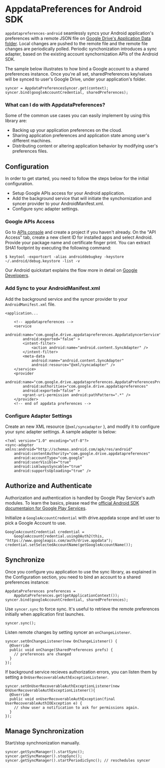 # AppdataPreferences for Android SDK

`appdatapreferences-android` seamlessly syncs your Android application's preferences with a remote JSON file on [Google Drive's Application Data folder](https://developers.google.com/drive/appdata). Local changes are pushed to the remote file and the remote file changes are periodically polled. Periodic synchonization introduces a sync adapter, based on the existing account synchornization APIs of the Android SDK.

The sample below illustrates to how bind a Google account to a shared preferences instance. Once you're all set, sharedPreferences key/values will be synced to user's Google Drive, under your application's folder.

    syncer = AppdataPreferencesSyncer.get(context);
    syncer.bind(googleAccountCredential, sharedPreferences);

### What can I do with AppdataPreferences?

Some of the common use cases you can easily implement by using this library are:
* Backing up your application preferences on the cloud.
* Sharing application preferences and application state among user's different machines.
* Distributing content or altering application behavior by modifying user's preferences files.

## Configuration

In order to get started, you need to follow the steps below for the initial configuration.
* Setup Google APIs access for your Android application.
* Add the background service that will initiate the synchornization and syncer provider to your AndroidManifest.xml.
* Configure sync adapter settings.

### Google APIs Access
Go to [APIs console](https://code.google.com/apis/console) and create a project if you haven't already. On the "API Access" tab, create a new client ID for installed apps and select Android. Provide your package name and certificate finger print. You can extract SHA1 footprint by executing the following command:

    $ keytool -exportcert -alias androiddebugkey -keystore ~/.android/debug.keystore -list -v

Our Android quickstart explains the flow more in detail on  [Google Developers](https://developers.google.com/drive/quickstart-android).

### Add Sync to your AndroidManifest.xml

Add the background service and the syncer provider to your `AndroidManifest.xml` file.

    <application...

        <!-- appdatapreferences -->
        <service
            android:name="com.google.drive.appdatapreferences.AppdataSyncerService"
            android:exported="false" >
            <intent-filter>
                <action android:name="android.content.SyncAdapter" />
            </intent-filter>
            <meta-data
                android:name="android.content.SyncAdapter"
                android:resource="@xml/syncadapter" />
        </service>
        <provider
            android:name="com.google.drive.appdatapreferences.AppdataPreferencesProvider"
            android:authorities="com.google.drive.appdatapreferences"
            android:exported="false" >
            <grant-uri-permission android:pathPattern=".*" />
        </provider>
        <!-- end of appdata preferences -->

### Configure Adapter Settings
        
Create an new XML resource (`@xml/syncadapter` ), and modify it to configure your sync adapter settings. A sample adapter is below:
 
    <?xml version="1.0" encoding="utf-8"?>
    <sync-adapter xmlns:android="http://schemas.android.com/apk/res/android"
        android:contentAuthority="com.google.drive.appdatapreferences" 
        android:accountType="com.google"
        android:userVisible="true"
        android:isAlwaysSyncable="true"
        android:supportsUploading="true" />

## Authorize and Authenticate
Authorization and authentication is handled by Google Play Service's auth modules. To learn the basics, please read the [official Android SDK documentaion for Google Play Services](http://developer.android.com/reference/com/google/android/gms/auth/GoogleAuthUtil.html).

Initialize a `GoogleAccountCredential` with drive.appdata scope and let user to pick a Google Account to use.

    GoogleAccountCredential credential =
        GoogleAccountCredential.usingOAuth2(this, "https://www.googleapis.com/auth/drive.appdata");
    credential.setSelectedAccountName(getGoogleAccountName());

## Synchronize

Once you configure you application to use the sync library, as explained in the Configuration section, you need to bind an account to a shared preferences instance:

    AppdataPreferences preferences =
        AppdataPreferences.get(getApplicationContext());
    syncer.bind(googleAccountCredential, sharedPreferences);

Use `syncer.sync` to force sync. It's useful to retrieve the remote preferences initially when application first launches.

    syncer.sync();

Listen remote changes by setting syncer an `onChangeListener`.

    syncer.setOnChangeListener(new OnChangeListener() {
      @Override
      public void onChange(SharedPreferences prefs) {
        // preferences are changed
      }
    });
    
If background service recieves authorization errors, you can listen them by setting a `OnUserRecoverableAuthExceptionListener`.

    syncer.setOnUserRecoverableAuthExceptionListener(new OnUserRecoverableAuthExceptionListener(){
      @Override
      public void onUserRecoverableAuthException(final UserRecoverableAuthIOException e) {
        // show user a notification to ask for permissions again.
      }
    });

## Manage Synchronization

Start/stop synchnonization manually.

    syncer.getSyncManager().startSync();
    syncer.getSyncManager().stopSync();
    syncer.getSyncManager().startPeriodicSync(); // reschedules syncer
